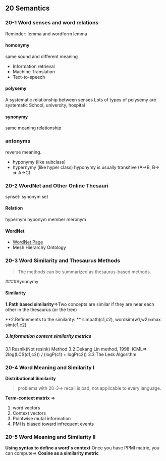 ## 20 Semantics
### 20-1 Word senses and word relations
Reminder: lemma and wordform
lemma
#### homonymy
same sound and different meaning
- Information retrieval
- Machine Translation
- Text-to-speech

#### polysemy
A systematic relationship between senses
Lots of types of polysemy are systematic
School, university, hospital

#### synonymy
same meaning relationship

### antonyms
reverse meaning.

- hyponymy (like subclass)
- hypernymy (like hyper class)
hyponymy is usually transitive (A->B, B-> => A->C)

### 20-2 WordNet and Other Online Thesauri

synset: synonym set
#### Relation
hypernym
hyponym
member meronym
#### WordNet
- [WordNet Page](http://wordnetweb.princeton.edu/perl/webwn)
- Mesh Hierarchy
Ontology

### 20-3 Word Similarity and Thesaurus Methods
> The methods can be summarized as thesaurus-based methods.

####Synonymy

#### Similarity
**1.Path based similarity**=>Two concepts are similar if they are near each other in the thesaurus (or the tree)

**2.Refinements to the similarity: **
simpath(c1,c2), wordsim(w1,w2)=max sim(c1,c2)

##### 3.Information content similarity metrics
3.1 Resnik(Not resink) Method
3.2 Dekang Lin method, 1998. ICML=>
	2log(LCS(c1,c2)) / (logP(c1) + logP(c2))
3.3 The Lesk Algorithm

### 20-4 Word Meaning and Similarity I
**Distributional Similarity**
>problems with 20-3=> recall is bad, not applicable to every language.

**Term-context matrix**
=>
1. word vectors
2. Context vectors
3. Pointwise mutal information
4. PMI is biased toward infrequent events

### 20-5 Word Meaning and Similarity II
**Using syntax to define a word's context**
Once you have PPMI matrix, you can compute=>
**Cosine as a similarity metric**
